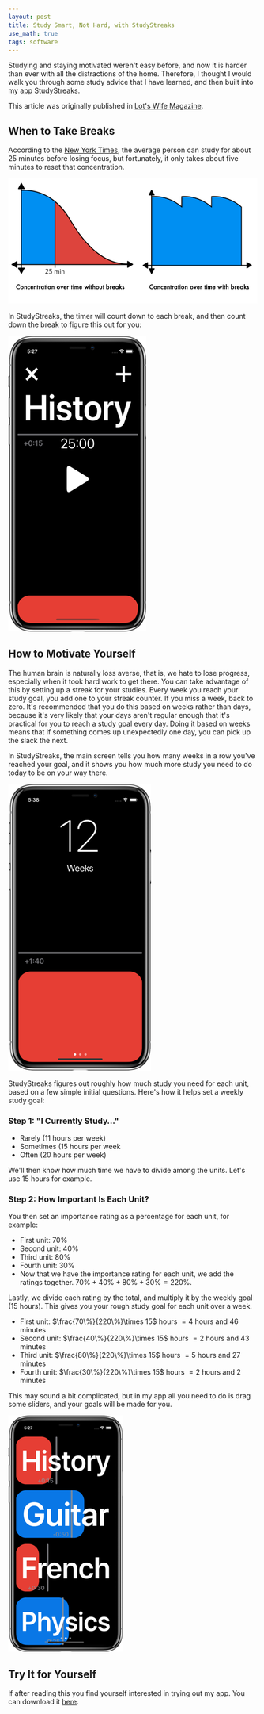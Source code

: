 ```yaml
---
layout: post
title: Study Smart, Not Hard, with StudyStreaks
use_math: true
tags: software
---
```

Studying and staying motivated weren't easy before, and now it is harder than ever with
all the distractions of the home. Therefore, I thought I would walk you through some
study advice that I have learned, and then built into my app
[StudyStreaks](https://apps.apple.com/au/app/studystreaks/id1478096728).

This article was originally published in
[Lot's Wife Magazine](https://lotswife.com.au/study-advice-from-a-jaffy/).

## When to Take Breaks
According to the [New York Times](https://www.nytimes.com/2012/06/17/jobs/take-breaks-regularly-to-stay-on-schedule-workstation.html?emc=eta1),
the average person can study for about 25 minutes before losing focus, but fortunately,
it only takes about five minutes to reset that concentration.

![concentration graph](../assets/images/studyTips/concentrationGraph.png)

In StudyStreaks, the timer will count down to each break, and then count down the break to figure this out for you:

![timer](../assets/images/studyTips/timer.png)

## How to Motivate Yourself
The human brain is naturally loss averse, that is, we hate to lose progress, especially when it took
hard work to get there. You can take advantage of this by setting up a streak for your studies. Every
week you reach your study goal, you add one to your streak counter. If you miss a week, back to zero.
It's recommended that you do this based on weeks rather than days, because it's very likely that your
days aren't regular enough that it's practical for you to reach a study goal every day. Doing it
based on weeks means that if something comes up unexpectedly one day, you can pick up the slack the
next.

In StudyStreaks, the main screen tells you how many weeks in a row you've reached your goal, and it
shows you how much more study you need to do today to be on your way there.

![streak score](../assets/images/studyTips/streakScore.png)

StudyStreaks figures out roughly how much study you need for each unit, based on a few simple initial
questions. Here's how it helps set a weekly study goal:

### Step 1: "I Currently Study…"
- Rarely (11 hours per week)
- Sometimes (15 hours per week
- Often (20 hours per week)

We'll then know how much time we have to divide among the units. Let's use 15 hours for example.

### Step 2: How Important Is Each Unit?
You then set an importance rating as a percentage for each unit, for example:
- First unit: $70\%$
- Second unit: $40\%$
- Third unit: $80\%$
- Fourth unit: $30\%$
- Now that we have the importance rating for each unit, we add the ratings together. $70\% + 40\% + 80\% + 30\% = 220\%$.

Lastly, we divide each rating by the total, and multiply it by the weekly goal (15 hours). This gives you your rough study goal for each unit over a week.
- First unit: $\frac{70\%}{220\%}\times 15$ hours $= 4$ hours and $46$ minutes
- Second unit: $\frac{40\%}{220\%}\times 15$ hours $= 2$ hours and $43$ minutes
- Third unit: $\frac{80\%}{220\%}\times 15$ hours $= 5$ hours and $27$ minutes
- Fourth unit: $\frac{30\%}{220\%}\times 15$ hours $= 2$ hours and $2$ minutes

This may sound a bit complicated, but in my app all you need to do is drag some sliders, and your goals will be made for you.

![streak score](../assets/images/studyTips/subjects.png)

## Try It for Yourself
If after reading this you find yourself interested in trying out my app. You can download it [here](https://apps.apple.com/app/apple-store/id1478096728).